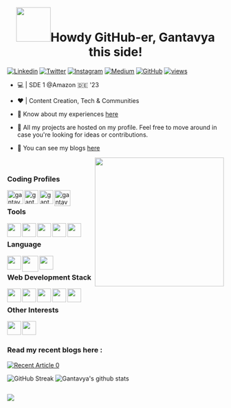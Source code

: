 <h1 align="center"> <img src="https://i.pinimg.com/originals/8a/a4/59/8aa4595fb24b6ed585dddac4622b2445.gif" width="80">Howdy GitHub-er, Gantavya this side!</h1>

<!-- <p align="center">
<img src="https://media.giphy.com/media/27c7Jo2GU5tpCEQT0y/giphy.gif" width="300"> -->
 
[![Linkedin](https://img.shields.io/badge/-LinkedIn-blue?style=flat-square&logo=Linkedin&logoColor=white&link=https://www.linkedin.com/in/gantavyamalviya/)](https://www.linkedin.com/in/gantavyamalviya/)
[![Twitter](https://img.shields.io/badge/-Twitter-%231DA1F2.svg?style=flat-square&logo=twitter&logoColor=white&link=https://www.twitter.com/gantavyamalviya/)](https://www.twitter.com/gantavyamalviya/)
[![Instagram](https://img.shields.io/badge/-Instagram-red?style=flat-square&logo=Instagram&logoColor=white&link=https://www.instagram.com/gantavyamalviya/)](https://www.instagram.com/gantavyamalviya/)
[![Medium](https://img.shields.io/badge/-Medium-%2312100E.svg?&style=flat-square&logo=medium&logoColor=white&link=https://www.medium.com/@gantavyamalviya/)](https://www.medium.com/@gantavyamalviya/)
[![GitHub](https://img.shields.io/badge/-Github-%23100000.svg?&style=flat-square&logo=github&logoColor=white&link=https://www.github.com/gantavyamalviya/)](https://www.github.com/gantavyamalviya/)
[![views](https://komarev.com/ghpvc/?username=gantavyamalviya&label=Profile%20views&color=0e75b6&style=flat)](https://github.com/gantavyamalviya)
<!-- </p> -->


<!-- - 🔭 I’m currently working on [CodeMistic](https://codemistic.in) -->
- 💻 | SDE 1 @Amazon 🇩🇪 '23

- ❤️ | Content Creation, Tech & Communities

- 📄 Know about my experiences [here](https://gantavyamalviya.github.io/resume.pdf)

- 🔧 All my projects are hosted on my profile. Feel free to move around in case you're looking for ideas or contributions.

- 🔭 You can see my blogs [here](https://gantavyamalviya.medium.com)

<img src="https://thumbs.gfycat.com/EvilNextDevilfish-size_restricted.gif" align="right" width="300">


<br/>

### Coding Profiles

<a href="https://www.codechef.com/users/gantu" target="blank"><img align="left" src="https://img.icons8.com/fluency/240/000000/codechef.png" alt="gantavyamalviya" height="32" width="37" /></a>

<a href="https://www.hackerrank.com/gantavyamalviya" target="blank"><img align="left" src="https://img.icons8.com/external-tal-revivo-color-tal-revivo/96/000000/external-hackerrank-is-a-technology-company-that-focuses-on-competitive-programming-logo-color-tal-revivo.png" alt="gantavyamalviya" height="32" width="32" /></a>

<!-- <a href="https://codeforces.com/profile/gantavyamalviya" target="blank"><img align="left" src="https://img.icons8.com/external-tal-revivo-color-tal-revivo/48/000000/external-codeforces-programming-competitions-and-contests-programming-community-logo-color-tal-revivo.png" alt="gantavyamalviya" height="30" width="30" /></a> -->

<a href="https://www.leetcode.com/gantavyamalviya" target="blank"><img align="left" src="https://img.icons8.com/external-tal-revivo-shadow-tal-revivo/96/000000/external-level-up-your-coding-skills-and-quickly-land-a-job-logo-shadow-tal-revivo.png" alt="gantavyamalviya" height="32" width="32" /></a>

<a href="https://atcoder.jp/users/gantavyamalviya" target="blank"><img align="left" src="https://img.atcoder.jp/assets/top/img/logo_bk.svg" alt="gantavyamalviya" height="37" width="37" /></a>

<!-- <a href="https://auth.geeksforgeeks.org/user/gantavyamalviya/profile" target="blank"><img align="left" src="https://cdn.jsdelivr.net/npm/simple-icons@3.0.1/icons/geeksforgeeks.svg" alt="gantavyamalviya/profile" height="30" width="40" /></a> -->

<br/>


### Tools
<a href ="https://github.com/gantavyamalviya">
<img align="left" height="32" width="32" src="https://img.icons8.com/color/144/000000/visual-studio-code-2019.png" />
<!-- <img align="left" height="32" width="32" src="https://cdn.jsdelivr.net/npm/simple-icons@v3/icons/androidstudio.svg" /> -->
<!-- <img align="left" height="32" width="32" src="https://cdn.jsdelivr.net/npm/simple-icons@v3/icons/firefox.svg" /> -->
<!-- <img align="left" height="32" width="32" src="https://cdn.jsdelivr.net/npm/simple-icons@v3/icons/linux.svg" /> -->
<img align="left" height="32" width="32" src="https://img.icons8.com/color/48/000000/heroku.png" />
<img align="left" height="32" width="32" src="https://img.icons8.com/officexs/160/000000/java-eclipse.png"  />
<img align="left" height="32" width="32" src="https://img.icons8.com/stickers/100/000000/github.png" />
<img align="left" height="32" width="32" src="https://img.icons8.com/officel/480/000000/react.png" />

 </a>
<br/>


### Language
<a href ="https://github.com/gantavyamalviya">
<!-- <img align="left" height="32" width="32" src="https://cdn.jsdelivr.net/npm/simple-icons@v3/icons/c.svg" /> -->
<img align="left" height="32" width="32" src="https://img.icons8.com/color/144/000000/c-plus-plus-logo.png" />
<!-- <img align="left" height="32" width="32" src="https://cdn.jsdelivr.net/npm/simple-icons@v3/icons/javascript.svg" /> -->
<!-- <img align="left" height="32" width="32" src="https://cdn.jsdelivr.net/npm/simple-icons@v3/icons/python.svg" /> -->
<img align="left" height="37" width="37" src="https://img.icons8.com/color/144/000000/java-coffee-cup-logo--v2.png" />
<img align="left" height="32" width="32" src="https://img.icons8.com/external-others-phat-plus/128/000000/external-connection-browser-and-interface-blue-others-phat-plus-6.png" />

</a>

<br/>

### Web Development Stack
<a href ="https://github.com/gantavyamalviya">
<img align="left" height="32" width="32" src="https://img.icons8.com/color/144/000000/html-5--v1.png" />
<img align="left" height="32" width="32" src="https://img.icons8.com/color/144/000000/css3.png" />
<img align="left" height="32" width="32" src="https://img.icons8.com/color/48/000000/bootstrap.png" />
<!-- <img align="left" height="32" width="32" src="https://cdn.jsdelivr.net/npm/simple-icons@v3/icons/javascript.svg" /> -->
<!-- <img align="left" height="32" width="32" src="https://img.icons8.com/color/144/000000/spring-logo.png" /> -->
<img align="left" height="32" width="32" src="https://img.icons8.com/color/144/000000/tomcat.png" />
<img align="left" height="32" width="32" src="https://img.icons8.com/color/48/000000/mysql-logo.png" />
</a>
<br/>

<!-- ### App Development Stack
<img align="left" height="32" width="32" src="https://cdn.jsdelivr.net/npm/simple-icons@v3/icons/flutter.svg" />
<img align="left" height="32" width="32" src="https://cdn.jsdelivr.net/npm/simple-icons@v3/icons/firebase.svg" />


<br/>
<br/> -->

### Other Interests
<a href ="https://github.com/gantavyamalviya">

<img align="left" height="32" width="32" src="https://img.icons8.com/color/144/000000/figma--v1.png" />
<img align="left" height="32" width="32" src="https://img.icons8.com/color/144/000000/arduino.png" />
</a>
<br/>
<br/>



### Read my recent blogs here :
<a target="_blank" href="https://github-readme-medium-recent-article.vercel.app/medium/@gantavyamalviya/0"><img src="https://github-readme-medium-recent-article.vercel.app/medium/@gantavyamalviya/0" alt="Recent Article 0" /></a>&nbsp;&nbsp;





<!-- <hr/> -->

 
 
![GitHub Streak](https://github-readme-streak-stats.herokuapp.com/?user=gantavyamalviya&theme=tokyo&count_private=true)
![Gantavya's github stats](https://github-readme-stats.vercel.app/api?username=gantavyamalviya&show_icons=true&hide_border=true&theme=tokyo&count_private=true) 
<!-- ![Top Langs](https://github-readme-stats.vercel.app/api/top-langs/?username=gantavyamalviya&layout=compact&theme=tokyon) -->

<!-- ![Gantavya's Contribution Stats](https://github-contribution-stats.vercel.app/api/?username=gantavyamalviya)

![GitHub Activity Graph](https://activity-graph.herokuapp.com/graph?username=gantavyamalviya&theme=github&count_private=true)  -->


 


<!-- <details>
<summary>Detailed Summary</summary>
<br>
    
![Metrics](https://metrics.lecoq.io/gantavyamalviya?template=classic&activity=1&followup=1&languages=1&lines=1&people=1&activity.limit=5&activity.days=14&activity.filter=all&activity.visibility=all&activity.timestamps=false&languages.colors=github&languages.threshold=0%25&people.limit=28&people.size=28&people.types=followers%2C%20following&people.identicons=false&people.shuffle=false&config.timezone=Asia%2FCalcutta&config.twemoji=true)


    
</details>
 -->

<p><img src="https://user-images.githubusercontent.com/39916680/132490679-1b93cc7e-d718-4410-9f43-8a5387c2cc7a.png" alt="" /></p>

[![](https://img.shields.io/badge/Made%20With%20❤️%20By-gantavyamalviya-red)](https://github.com/gantavyamalviya)
